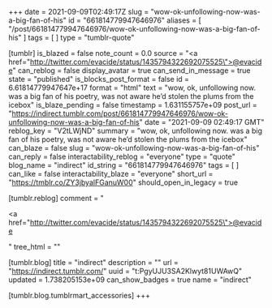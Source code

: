 +++
date = 2021-09-09T02:49:17Z
slug = "wow-ok-unfollowing-now-was-a-big-fan-of-his"
id = "661814779947646976"
aliases = [ "/post/661814779947646976/wow-ok-unfollowing-now-was-a-big-fan-of-his" ]
tags = [ ]
type = "tumblr-quote"

[tumblr]
is_blazed = false
note_count = 0.0
source = "<a href=\"http://twitter.com/evacide/status/1435794322692075525\">@evacide</a>"
can_reblog = false
display_avatar = true
can_send_in_message = true
state = "published"
is_blocks_post_format = false
id = 6.61814779947647e+17
format = "html"
text = "wow, ok, unfollowing now. was a big fan of his poetry, was not aware he&rsquo;d stolen the plums from the icebox"
is_blaze_pending = false
timestamp = 1.631155757e+09
post_url = "https://indirect.tumblr.com/post/661814779947646976/wow-ok-unfollowing-now-was-a-big-fan-of-his"
date = "2021-09-09 02:49:17 GMT"
reblog_key = "V2tLWjND"
summary = "wow, ok, unfollowing now. was a big fan of his poetry, was not aware he’d stolen the plums from the icebox"
can_blaze = false
slug = "wow-ok-unfollowing-now-was-a-big-fan-of-his"
can_reply = false
interactability_reblog = "everyone"
type = "quote"
blog_name = "indirect"
id_string = "661814779947646976"
tags = [ ]
can_like = false
interactability_blaze = "everyone"
short_url = "https://tmblr.co/ZY3jbyalFGanuW00"
should_open_in_legacy = true

[tumblr.reblog]
comment = "<p><a href=\"http://twitter.com/evacide/status/1435794322692075525\">@evacide</a></p>"
tree_html = ""

[tumblr.blog]
title = "indirect"
description = ""
url = "https://indirect.tumblr.com/"
uuid = "t:PgyUJU3SA2Klwyt81UWAwQ"
updated = 1.738205153e+09
can_show_badges = true
name = "indirect"

[tumblr.blog.tumblrmart_accessories]
+++

